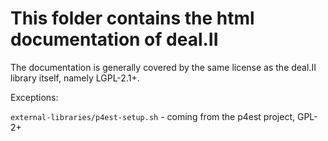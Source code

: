 This folder contains the html documentation of deal.II
======================================================

The documentation is generally covered by the same license as the deal.II
library itself, namely LGPL-2.1+.

Exceptions:

  `external-libraries/p4est-setup.sh` - coming from the p4est project, GPL-2+

